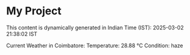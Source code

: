 # My Project

This content is dynamically generated in Indian Time (IST): 2025-03-02 21:38:02 IST


Current Weather in Coimbatore:
Temperature: 28.88 °C
Condition: haze
